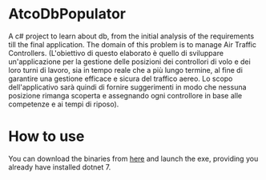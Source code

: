 # AtcoDbPopulator
A c# project to learn about db, from the initial analysis of the requirements till the final application.
The domain of this problem is to manage Air Traffic Controllers.
(L'obiettivo di questo elaborato è quello di sviluppare un'applicazione per la gestione delle posizioni dei controllori di volo e dei loro turni di lavoro, sia in tempo reale che a più lungo termine, al fine di garantire una gestione efficace e sicura del traffico aereo. Lo scopo dell'applicativo sarà quindi di fornire suggerimenti in modo che nessuna posizione rimanga scoperta e assegnando ogni controllore in base alle competenze e ai tempi di riposo).
# How to use
You can download the binaries from [here](https://github.com/leo-tasso/AtcoDb/releases/download/v1.0.0/Release-v1.0.0.zip) and launch the exe, providing you already have installed dotnet 7.

